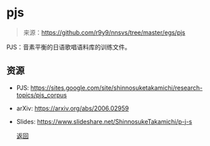 # pjs

> 来源：https://github.com/r9y9/nnsvs/tree/master/egs/pjs

PJS：音素平衡的日语歌唱语料库的训练文件。

## 资源

 - PJS: https://sites.google.com/site/shinnosuketakamichi/research-topics/pjs_corpus

 - arXiv: https://arxiv.org/abs/2006.02959

 - Slides: https://www.slideshare.net/ShinnosukeTakamichi/p-j-s

   

   

   

   [返回](/nnsvs-zh-traanslate/nnsvs/)